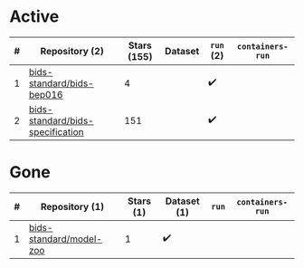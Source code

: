 # Active
| # | Repository (2) | Stars (155) | Dataset | `run` (2) | `containers-run` |
| --- | --- | --- | --- | --- | --- |
| 1 | [bids-standard/bids-bep016](https://github.com/bids-standard/bids-bep016) | 4 |  | :heavy_check_mark: |  |
| 2 | [bids-standard/bids-specification](https://github.com/bids-standard/bids-specification) | 151 |  | :heavy_check_mark: |  |

# Gone
| # | Repository (1) | Stars (1) | Dataset (1) | `run` | `containers-run` |
| --- | --- | --- | --- | --- | --- |
| 1 | [bids-standard/model-zoo](https://github.com/bids-standard/model-zoo) | 1 | :heavy_check_mark: |  |  |

